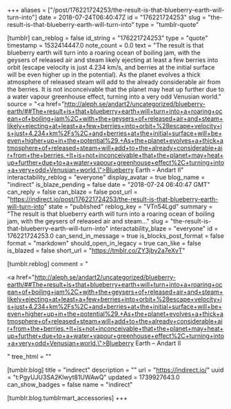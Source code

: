 +++
aliases = ["/post/176221724253/the-result-is-that-blueberry-earth-will-turn-into"]
date = 2018-07-24T06:40:47Z
id = "176221724253"
slug = "the-result-is-that-blueberry-earth-will-turn-into"
type = "tumblr-quote"

[tumblr]
can_reblog = false
id_string = "176221724253"
type = "quote"
timestamp = 1532414447.0
note_count = 0.0
text = "The result is that blueberry earth will turn into a roaring ocean of boiling jam, with the geysers of released air and steam likely ejecting at least a few berries into orbit (escape velocity is just 4.234 km/s, and berries at the initial surface will be even higher up in the potential). As the planet evolves a thick atmosphere of released steam will add to the already considerable air from the berries. It is not inconceivable that the planet may heat up further due to a water vapour greenhouse effect, turning into a very odd Venusian world."
source = "<a href=\"http://aleph.se/andart2/uncategorized/blueberry-earth/##The+result+is+that+blueberry+earth+will+turn+into+a+roaring+ocean+of+boiling+jam%2C+with+the+geysers+of+released+air+and+steam+likely+ejecting+at+least+a+few+berries+into+orbit+%28escape+velocity+is+just+4.234+km%2Fs%2C+and+berries+at+the+initial+surface+will+be+even+higher+up+in+the+potential%29.+As+the+planet+evolves+a+thick+atmosphere+of+released+steam+will+add+to+the+already+considerable+air+from+the+berries.+It+is+not+inconceivable+that+the+planet+may+heat+up+further+due+to+a+water+vapour+greenhouse+effect%2C+turning+into+a+very+odd+Venusian+world.\">Blueberry Earth – Andart II</a>"
interactability_reblog = "everyone"
display_avatar = true
blog_name = "indirect"
is_blaze_pending = false
date = "2018-07-24 06:40:47 GMT"
can_reply = false
can_blaze = false
post_url = "https://indirect.io/post/176221724253/the-result-is-that-blueberry-earth-will-turn-into"
state = "published"
reblog_key = "VTn54Lgd"
summary = "The result is that blueberry earth will turn into a roaring ocean of boiling jam, with the geysers of released air and steam..."
slug = "the-result-is-that-blueberry-earth-will-turn-into"
interactability_blaze = "everyone"
id = 176221724253.0
can_send_in_message = true
is_blocks_post_format = false
format = "markdown"
should_open_in_legacy = true
can_like = false
is_blazed = false
short_url = "https://tmblr.co/ZY3jby2a7eXvT"

[tumblr.reblog]
comment = "<p><a href=\"http://aleph.se/andart2/uncategorized/blueberry-earth/##The+result+is+that+blueberry+earth+will+turn+into+a+roaring+ocean+of+boiling+jam%2C+with+the+geysers+of+released+air+and+steam+likely+ejecting+at+least+a+few+berries+into+orbit+%28escape+velocity+is+just+4.234+km%2Fs%2C+and+berries+at+the+initial+surface+will+be+even+higher+up+in+the+potential%29.+As+the+planet+evolves+a+thick+atmosphere+of+released+steam+will+add+to+the+already+considerable+air+from+the+berries.+It+is+not+inconceivable+that+the+planet+may+heat+up+further+due+to+a+water+vapour+greenhouse+effect%2C+turning+into+a+very+odd+Venusian+world.\">Blueberry Earth – Andart II</a></p>"
tree_html = ""

[tumblr.blog]
title = "indirect"
description = ""
url = "https://indirect.io/"
uuid = "t:PgyUJU3SA2Klwyt81UWAwQ"
updated = 1739927643.0
can_show_badges = false
name = "indirect"

[tumblr.blog.tumblrmart_accessories]
+++
